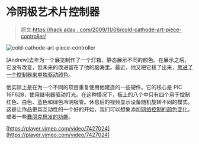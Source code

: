 # 冷阴极艺术片控制器

> 原文:[https://hack aday . com/2009/11/06/cold-cathode-art-piece-controller/](https://hackaday.com/2009/11/06/cold-cathode-art-piece-controller/)

![cold-cathode-art-piece-controller](../Images/9f6e7eaf729a1c233c453d153ef2db78.png "cold-cathode-art-piece-controller")

[Andrew]去年为一个展览制作了一个灯箱，静态展示不同的颜色。在展示之后，它没有改变，但未来的改进留在了他的脑海里。最近，他又把它拔了出来，[黑进了一个控制器来单独驱动颜色](http://technoetc.net/blog/2009/11/04/updating-an-old-flave/)。

他实际上是在为一个不同的项目重复使用他建造的一些硬件。它的核心是 PIC 16F628，使用继电器驱动灯光。在这种情况下，板上的八个中只有四个用于控制红色、白色、蓝色和绿色冷阴极管。休息后的视频显示设备随机旋转不同的模式。这是让作品更具互动性的一个好的开始，我们可以想象添加[网络控制的颜色变化](http://hackaday.com/2009/09/19/web-controlled-dark-crystal/)，或者一些[蠢朋克启发的功能](http://hackaday.com/2008/10/02/how-to-networked-graffiti-wall/)。

[https://player.vimeo.com/video/7427024](https://player.vimeo.com/video/7427024)